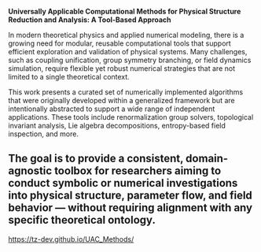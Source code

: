 **Universally Applicable Computational Methods for Physical Structure Reduction and Analysis: A Tool-Based Approach**

In modern theoretical physics and applied numerical modeling, there is a growing need for modular, reusable computational tools that support efficient exploration and validation of physical systems. Many challenges, such as coupling unification, group symmetry branching, or field dynamics simulation, require flexible yet robust numerical strategies that are not limited to a single theoretical context.

This work presents a curated set of numerically implemented algorithms that were originally developed within a generalized framework but are intentionally abstracted to support a wide range of independent applications. These tools include renormalization group solvers, topological invariant analysis, Lie algebra decompositions, entropy-based field inspection, and more.

The goal is to provide a consistent, domain-agnostic toolbox for researchers aiming to conduct symbolic or numerical investigations into physical structure, parameter flow, and field behavior — without requiring alignment with any specific theoretical ontology.
---
https://tz-dev.github.io/UAC_Methods/
